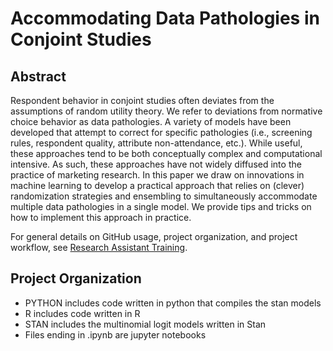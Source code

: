 Accommodating Data Pathologies in Conjoint Studies
================

## Abstract

Respondent behavior in conjoint studies often deviates from the
assumptions of random utility theory. We refer to deviations from
normative choice behavior as data pathologies. A variety of models have
been developed that attempt to correct for specific pathologies (i.e.,
screening rules, respondent quality, attribute non-attendance, etc.).
While useful, these approaches tend to be both conceptually complex and
computational intensive. As such, these approaches have not widely
diffused into the practice of marketing research. In this paper we draw
on innovations in machine learning to develop a practical approach that
relies on (clever) randomization strategies and ensembling to
simultaneously accommodate multiple data pathologies in a single model.
We provide tips and tricks on how to implement this approach in
practice.

For general details on GitHub usage, project organization, and project
workflow, see [Research Assistant
Training](https://github.com/marcdotson/ra-training).

## Project Organization

  - PYTHON includes code written in python that compiles the stan models
  - R includes code written in R
  - STAN includes the multinomial logit models written in Stan
  - Files ending in .ipynb are jupyter notebooks
